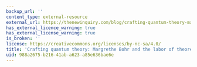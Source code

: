 ```yaml
---
backup_url: ''
content_type: external-resource
external_url: https://thenewinquiry.com/blog/crafting-quantum-theory-margrethe-bohr-and-the-labor-of-theoretical-physics/
has_external_licence_warning: true
has_external_license_warning: true
is_broken: ''
license: https://creativecommons.org/licenses/by-nc-sa/4.0/
title: 'Crafting quantum theory: Margrethe Bohr and the labor of theoretical physics'
uid: 988a2675-b216-41ab-a623-a85e636bae6e
---
```

